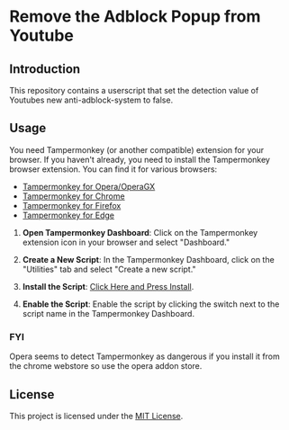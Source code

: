 # Remove the Adblock Popup from Youtube
## Introduction

This repository contains a userscript that set the detection value of Youtubes new anti-adblock-system to false.  

## Usage

You need Tampermonkey (or another compatible) extension for your browser.
If you haven't already, you need to install the Tampermonkey browser extension. You can find it for various browsers:
   - [Tampermonkey for Opera/OperaGX](https://addons.opera.com/en-gb/extensions/details/tampermonkey-beta/)
   - [Tampermonkey for Chrome](https://chrome.google.com/webstore/detail/tampermonkey/dhdgffkkebhmkfjojejmpbldmpobfkfo)
   - [Tampermonkey for Firefox](https://addons.mozilla.org/en-US/firefox/addon/tampermonkey/)
   - [Tampermonkey for Edge](https://microsoftedge.microsoft.com/addons/detail/tampermonkey/iikmkjmpaadaobahmlepeloendndfphd)

1. **Open Tampermonkey Dashboard**:
   Click on the Tampermonkey extension icon in your browser and select "Dashboard."

2. **Create a New Script**:
   In the Tampermonkey Dashboard, click on the "Utilities" tab and select "Create a new script."

3. **Install the Script**:
   [Click Here and Press Install](https://github.com/tassian/bypass-youtube-anti-adblock/raw/main/bypass-anti-adblock.js).

4. **Enable the Script**:
   Enable the script by clicking the switch next to the script name in the Tampermonkey Dashboard.

### FYI

Opera seems to detect Tampermonkey as dangerous if you install it from the chrome webstore so use the opera addon store.

## License

This project is licensed under the [MIT License](LICENSE).
